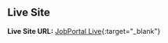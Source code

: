 ## Live Site
**Live Site URL:** [JobPortal Live](https://job-portal-19ea3.web.app){:target="_blank"}

